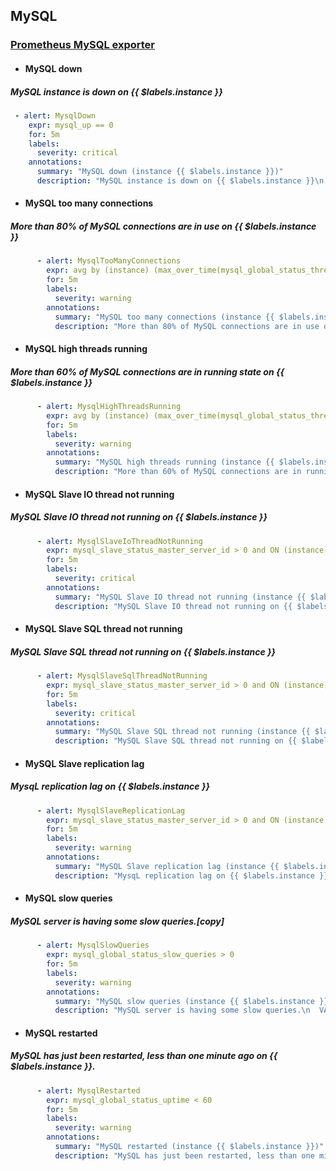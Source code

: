 ## MySQL

### [Prometheus MySQL exporter](https://github.com/prometheus/mysqld_exporter)

- #### MySQL down
##### MySQL instance is down on {{ $labels.instance }}

```yaml
 - alert: MysqlDown
    expr: mysql_up == 0
    for: 5m
    labels:
      severity: critical
    annotations:
      summary: "MySQL down (instance {{ $labels.instance }})"
      description: "MySQL instance is down on {{ $labels.instance }}\n  VALUE = {{ $value }}\n  LABELS: {{ $labels }}"
```
-   #### MySQL too many connections
    
##### More than 80% of MySQL connections are in use on {{ $labels.instance }}
    
```yaml
      - alert: MysqlTooManyConnections
        expr: avg by (instance) (max_over_time(mysql_global_status_threads_connected[5m])) / avg by (instance) (mysql_global_variables_max_connections) * 100 > 80
        for: 5m
        labels:
          severity: warning
        annotations:
          summary: "MySQL too many connections (instance {{ $labels.instance }})"
          description: "More than 80% of MySQL connections are in use on {{ $labels.instance }}\n  VALUE = {{ $value }}\n  LABELS: {{ $labels }}"
```
    
      
    
-   #### MySQL high threads running
    
##### More than 60% of MySQL connections are in running state on {{ $labels.instance }}
    
```yaml
      - alert: MysqlHighThreadsRunning
        expr: avg by (instance) (max_over_time(mysql_global_status_threads_running[5m])) / avg by (instance) (mysql_global_variables_max_connections) * 100 > 60
        for: 5m
        labels:
          severity: warning
        annotations:
          summary: "MySQL high threads running (instance {{ $labels.instance }})"
          description: "More than 60% of MySQL connections are in running state on {{ $labels.instance }}\n  VALUE = {{ $value }}\n  LABELS: {{ $labels }}"
```
    
      
    
-   #### MySQL Slave IO thread not running
    
##### MySQL Slave IO thread not running on {{ $labels.instance }}
    
```yaml
      - alert: MysqlSlaveIoThreadNotRunning
        expr: mysql_slave_status_master_server_id > 0 and ON (instance) mysql_slave_status_slave_io_running == 0
        for: 5m
        labels:
          severity: critical
        annotations:
          summary: "MySQL Slave IO thread not running (instance {{ $labels.instance }})"
          description: "MySQL Slave IO thread not running on {{ $labels.instance }}\n  VALUE = {{ $value }}\n  LABELS: {{ $labels }}"
```
        
-   #### MySQL Slave SQL thread not running
    
##### MySQL Slave SQL thread not running on {{ $labels.instance }}
    
```yaml
      - alert: MysqlSlaveSqlThreadNotRunning
        expr: mysql_slave_status_master_server_id > 0 and ON (instance) mysql_slave_status_slave_sql_running == 0
        for: 5m
        labels:
          severity: critical
        annotations:
          summary: "MySQL Slave SQL thread not running (instance {{ $labels.instance }})"
          description: "MySQL Slave SQL thread not running on {{ $labels.instance }}\n  VALUE = {{ $value }}\n  LABELS: {{ $labels }}"
```
    
      
    
-   #### MySQL Slave replication lag
    
##### MysqL replication lag on {{ $labels.instance }}
    
```yaml
      - alert: MysqlSlaveReplicationLag
        expr: mysql_slave_status_master_server_id > 0 and ON (instance) (mysql_slave_status_seconds_behind_master - mysql_slave_status_sql_delay) > 300
        for: 5m
        labels:
          severity: warning
        annotations:
          summary: "MySQL Slave replication lag (instance {{ $labels.instance }})"
          description: "MysqL replication lag on {{ $labels.instance }}\n  VALUE = {{ $value }}\n  LABELS: {{ $labels }}"
```
    
      
    
-   #### MySQL slow queries
    
##### MySQL server is having some slow queries.[copy]
    
```yaml
      - alert: MysqlSlowQueries
        expr: mysql_global_status_slow_queries > 0
        for: 5m
        labels:
          severity: warning
        annotations:
          summary: "MySQL slow queries (instance {{ $labels.instance }})"
          description: "MySQL server is having some slow queries.\n  VALUE = {{ $value }}\n  LABELS: {{ $labels }}"
```
    
      
    
-   #### MySQL restarted
    
##### MySQL has just been restarted, less than one minute ago on {{ $labels.instance }}.
    
```yaml
      - alert: MysqlRestarted
        expr: mysql_global_status_uptime < 60
        for: 5m
        labels:
          severity: warning
        annotations:
          summary: "MySQL restarted (instance {{ $labels.instance }})"
          description: "MySQL has just been restarted, less than one minute ago on {{ $labels.instance }}.\n  VALUE = {{ $value }}\n  LABELS: {{ $labels }}"
```

